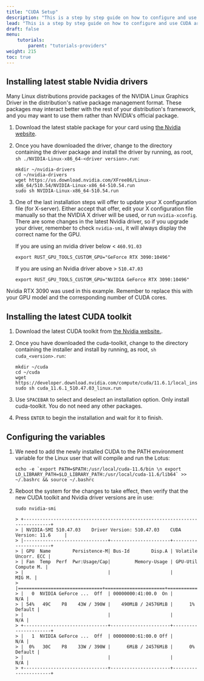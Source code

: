 ```yaml
---
title: "CUDA Setup"
description: "This is a step by step guide on how to configure and use CUDA architecture for Lotus instead of OpenCL for Nvidia cards."
lead: "This is a step by step guide on how to configure and use CUDA architecture for Lotus instead of OpenCL for Nvidia cards."
draft: false
menu:
    tutorials:
        parent: "tutorials-providers"
weight: 215
toc: true
---
```


## Installing latest stable Nvidia drivers

Many Linux distributions provide packages of the NVIDIA Linux Graphics Driver in the distribution's native package management format. These packages may interact better with the rest of your distribution's framework, and you may want to use them rather than NVIDIA's official package.

1. Download the latest stable package for your card using [the Nvidia website](https://www.nvidia.com/download/index.aspx).
1. Once you have downloaded the driver, change to the directory containing the driver package and install the driver by running, as root, `sh ./NVIDIA-Linux-x86_64-<driver version>.run`:
    
    ```shell
    mkdir ~/nvidia-drivers
    cd ~/nvidia-drivers
    wget https://us.download.nvidia.com/XFree86/Linux-x86_64/510.54/NVIDIA-Linux-x86_64-510.54.run
    sudo sh NVIDIA-Linux-x86_64-510.54.run
    ```

1. One of the last installation steps will offer to update your X configuration file (for X-server). Either accept that offer, edit your X configuration file manually so that the NVIDIA X driver will be used, or run `nvidia-xconfig`. There are some changes in the latest Nvidia driver, so if you upgrade your driver, remember to check `nvidia-smi`, it will always display the correct name for the GPU.
    
    If you are using an nvidia driver below < `460.91.03`
    
    ```shell
    export RUST_GPU_TOOLS_CUSTOM_GPU="GeForce RTX 3090:10496"
    ```
    
    If you are using an Nvidia driver above > `510.47.03`
    
    ```shell
    export RUST_GPU_TOOLS_CUSTOM_GPU="NVIDIA GeForce RTX 3090:10496"
    ```
    
Nvidia RTX 3090 was used in this example. Remember to replace this with your GPU model and the corresponding number of CUDA cores.

## Installing the latest CUDA toolkit

1. Download the latest CUDA toolkit from [the Nvidia website.](https://developer.nvidia.com/cuda-toolkit).
1. Once you have downloaded the cuda-toolkit, change to the directory containing the installer and install by running, as root, `sh cuda_<version>.run`:
    
    ```shell
    mkdir ~/cuda
    cd ~/cuda
    wget https://developer.download.nvidia.com/compute/cuda/11.6.1/local_installers/cuda_11.6.1_510.47.03_linux.run
    sudo sh cuda_11.6.1_510.47.03_linux.run
    ```

1. Use `SPACEBAR` to select and deselect an installation option. Only install cuda-toolkit. You do not need any other packages.
1. Press `ENTER` to begin the installation and wait for it to finish.

## Configuring the variables

1. We need to add the newly installed CUDA to the PATH environment variable for the Linux user that will compile and run the Lotus:
    
    ```shell
    echo -e `export PATH=$PATH:/usr/local/cuda-11.6/bin \n export LD_LIBRARY_PATH=$LD_LIBRARY_PATH:/usr/local/cuda-11.6/lib64` >> ~/.bashrc && source ~/.bashrc
    ```

1. Reboot the system for the changes to take effect, then verify that the new CUDA toolkit and Nvidia driver versions are in use:
    
    ```shell
    sudo nvidia-smi 

    > +-----------------------------------------------------------------------------+
    > | NVIDIA-SMI 510.47.03    Driver Version: 510.47.03    CUDA Version: 11.6     |
    > |-------------------------------+----------------------+----------------------+
    > | GPU  Name        Persistence-M| Bus-Id        Disp.A | Volatile Uncorr. ECC |
    > | Fan  Temp  Perf  Pwr:Usage/Cap|         Memory-Usage | GPU-Util  Compute M. |
    > |                               |                      |               MIG M. |
    > |===============================+======================+======================|
    > |   0  NVIDIA GeForce ...  Off  | 00000000:41:00.0  On |                  N/A |
    > | 54%   49C    P8    43W / 390W |    490MiB / 24576MiB |      1%      Default |
    > |                               |                      |                  N/A |
    > +-------------------------------+----------------------+----------------------+
    > |   1  NVIDIA GeForce ...  Off  | 00000000:61:00.0 Off |                  N/A |
    > |  0%   30C    P8    33W / 390W |      6MiB / 24576MiB |      0%      Default |
    > |                               |                      |                  N/A |
    > +-------------------------------+----------------------+----------------------+
    ```


